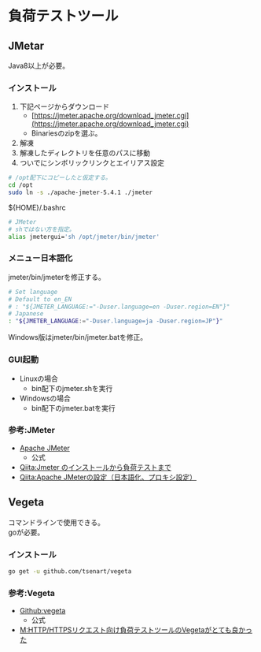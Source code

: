 # 負荷テストツール

## JMetar

Java8以上が必要。

### インストール

1. 下記ページからダウンロード
   - [https://jmeter.apache.org/download_jmeter.cgi](https://jmeter.apache.org/download_jmeter.cgi)
   - Binariesのzipを選ぶ。
2. 解凍
3. 解凍したディレクトリを任意のパスに移動
4. ついでにシンボリックリンクとエイリアス設定

``` sh
# /opt配下にコピーしたと仮定する。
cd /opt
sudo ln -s ./apache-jmeter-5.4.1 ./jmeter
```

${HOME}/.bashrc

``` sh
# JMeter
# shではない方を指定。
alias jmetergui='sh /opt/jmeter/bin/jmeter'
```

### メニュー日本語化

jmeter/bin/jmeterを修正する。

``` sh
# Set language
# Default to en_EN
# : "${JMETER_LANGUAGE:="-Duser.language=en -Duser.region=EN"}"
# Japanese
: "${JMETER_LANGUAGE:="-Duser.language=ja -Duser.region=JP"}"
```

Windows版はjmeter/bin/jmeter.batを修正。

### GUI起動

- Linuxの場合
  - bin配下のjmeter.shを実行
- Windowsの場合
  - bin配下のjmeter.batを実行



### 参考:JMeter

- [Apache JMeter](https://jmeter.apache.org/)
  - 公式
- [Qiita:Jmeter のインストールから負荷テストまで](https://qiita.com/shotets/items/d553d7be0d407a9a9a53)
- [Qiita:Apache JMeterの設定（日本語化、プロキシ設定）](https://qiita.com/gtom7156/items/92aab9185c5b7d5feda9)

## Vegeta

コマンドラインで使用できる。  
goが必要。

### インストール

``` sh
go get -u github.com/tsenart/vegeta
```

### 参考:Vegeta

- [Github:vegeta](https://github.com/tsenart/vegeta)
  - 公式
- [M:HTTP/HTTPSリクエスト向け負荷テストツールのVegetaがとても良かった](https://mmiyauchi.com/?p=1711)